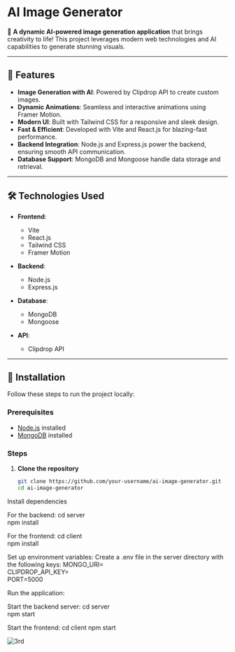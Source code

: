 # AI Image Generator  
                            
🎨 **A dynamic AI-powered image generation application** that brings creativity to life! This project leverages modern web technologies and AI capabilities to generate stunning visuals.  

---                                                                                                                              
                                                            
## 🚀 Features                                                                                                                          
                                                                                                                               
- **Image Generation with AI**: Powered by Clipdrop API to create custom images.                                                                            
- **Dynamic Animations**: Seamless and interactive animations using Framer Motion.                                                                                                                           
- **Modern UI**: Built with Tailwind CSS for a responsive and sleek design.                                                                                                                    
- **Fast & Efficient**: Developed with Vite and React.js for blazing-fast performance.                                                                                    
- **Backend Integration**: Node.js and Express.js power the backend, ensuring smooth API communication.                         
- **Database Support**: MongoDB and Mongoose handle data storage and retrieval.                               

---
                                                                
## 🛠️ Technologies Used  

- **Frontend**:   
  - Vite  
  - React.js                                                        
  - Tailwind CSS  
  - Framer Motion  

- **Backend**:  
  - Node.js  
  - Express.js  

- **Database**:  
  - MongoDB  
  - Mongoose  

- **API**:  
  - Clipdrop API  

---

## 🌟 Installation  

Follow these steps to run the project locally:  

### Prerequisites  
- [Node.js](https://nodejs.org/) installed  
- [MongoDB](https://www.mongodb.com/) installed  

### Steps  
1. **Clone the repository**  
   ```bash  
   git clone https://github.com/your-username/ai-image-generator.git  
   cd ai-image-generator  

Install dependencies

For the backend:
cd server  
npm install  

For the frontend:
cd client  
npm install  

Set up environment variables:
Create a .env file in the server directory with the following keys:
MONGO_URI=<your-mongodb-uri>  
CLIPDROP_API_KEY=<your-clipdrop-api-key>  
PORT=5000  

Run the application:

Start the backend server:
cd server  
npm start  

Start the frontend:
cd client
npm start

![3rd](https://github.com/user-attachments/assets/238d4094-53bb-40bd-821c-91e8bba209f1)

